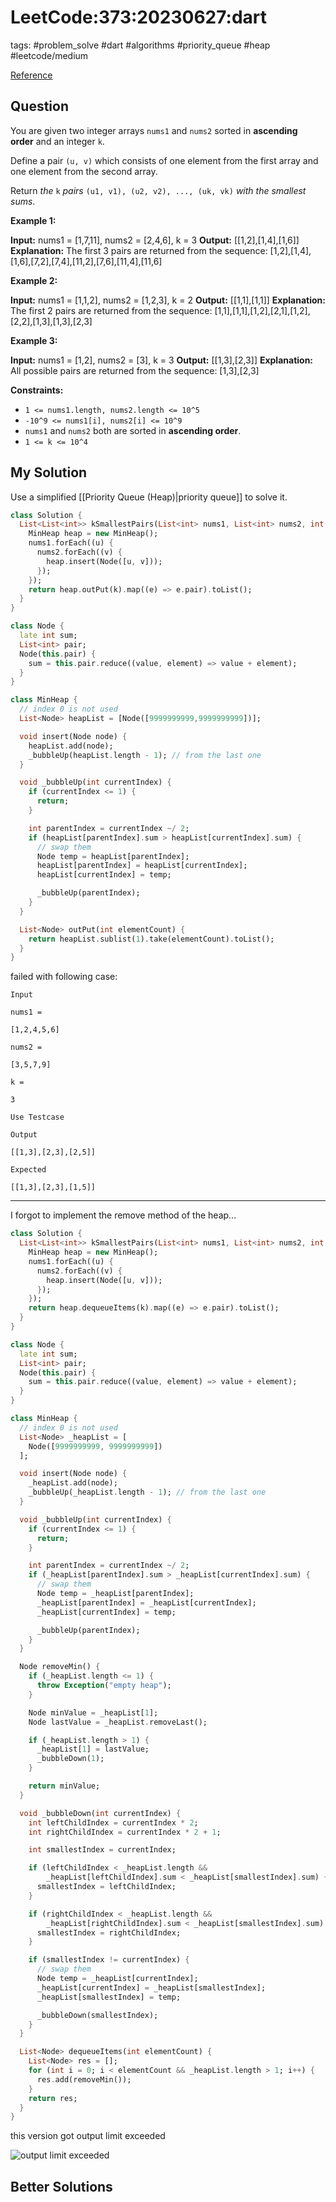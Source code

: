 # LeetCode:373:20230627:dart

tags: #problem_solve #dart #algorithms #priority_queue #heap #leetcode/medium 

[Reference](https://leetcode.com/problems/find-k-pairs-with-smallest-sums/)

## Question

You are given two integer arrays `nums1` and `nums2` sorted in **ascending order** and an integer `k`.

Define a pair `(u, v)` which consists of one element from the first array and one element from the second array.

Return _the_ `k` _pairs_ `(u1, v1), (u2, v2), ..., (uk, vk)` _with the smallest sums_.

**Example 1:**

**Input:** nums1 = [1,7,11], nums2 = [2,4,6], k = 3
**Output:** [[1,2],[1,4],[1,6]]
**Explanation:** The first 3 pairs are returned from the sequence: [1,2],[1,4],[1,6],[7,2],[7,4],[11,2],[7,6],[11,4],[11,6]

**Example 2:**

**Input:** nums1 = [1,1,2], nums2 = [1,2,3], k = 2
**Output:** [[1,1],[1,1]]
**Explanation:** The first 2 pairs are returned from the sequence: [1,1],[1,1],[1,2],[2,1],[1,2],[2,2],[1,3],[1,3],[2,3]

**Example 3:**

**Input:** nums1 = [1,2], nums2 = [3], k = 3
**Output:** [[1,3],[2,3]]
**Explanation:** All possible pairs are returned from the sequence: [1,3],[2,3]

**Constraints:**

- `1 <= nums1.length, nums2.length <= 10^5`
- `-10^9 <= nums1[i], nums2[i] <= 10^9`
- `nums1` and `nums2` both are sorted in **ascending order**.
- `1 <= k <= 10^4`

## My Solution

Use a simplified [[Priority Queue (Heap)|priority queue]] to solve it.

```dart
class Solution {
  List<List<int>> kSmallestPairs(List<int> nums1, List<int> nums2, int k) {
    MinHeap heap = new MinHeap();
    nums1.forEach((u) {
      nums2.forEach((v) {
        heap.insert(Node([u, v]));
      });
    });
    return heap.outPut(k).map((e) => e.pair).toList();
  }
}

class Node {
  late int sum;
  List<int> pair;
  Node(this.pair) {
    sum = this.pair.reduce((value, element) => value + element);
  }
}

class MinHeap {
  // index 0 is not used
  List<Node> heapList = [Node([9999999999,9999999999])];

  void insert(Node node) {
    heapList.add(node);
    _bubbleUp(heapList.length - 1); // from the last one
  }

  void _bubbleUp(int currentIndex) {
    if (currentIndex <= 1) {
      return;
    }

    int parentIndex = currentIndex ~/ 2;
    if (heapList[parentIndex].sum > heapList[currentIndex].sum) {
      // swap them
      Node temp = heapList[parentIndex];
      heapList[parentIndex] = heapList[currentIndex];
      heapList[currentIndex] = temp;

      _bubbleUp(parentIndex);
    }
  }

  List<Node> outPut(int elementCount) {
    return heapList.sublist(1).take(elementCount).toList();
  }
}

```

failed with following case:

```
Input

nums1 =

[1,2,4,5,6]

nums2 =

[3,5,7,9]

k =

3

Use Testcase

Output

[[1,3],[2,3],[2,5]]

Expected

[[1,3],[2,3],[1,5]]
```

---

I forgot to implement the remove method of the heap...

```dart
class Solution {
  List<List<int>> kSmallestPairs(List<int> nums1, List<int> nums2, int k) {
    MinHeap heap = new MinHeap();
    nums1.forEach((u) {
      nums2.forEach((v) {
        heap.insert(Node([u, v]));
      });
    });
    return heap.dequeueItems(k).map((e) => e.pair).toList();
  }
}

class Node {
  late int sum;
  List<int> pair;
  Node(this.pair) {
    sum = this.pair.reduce((value, element) => value + element);
  }
}

class MinHeap {
  // index 0 is not used
  List<Node> _heapList = [
    Node([9999999999, 9999999999])
  ];

  void insert(Node node) {
    _heapList.add(node);
    _bubbleUp(_heapList.length - 1); // from the last one
  }

  void _bubbleUp(int currentIndex) {
    if (currentIndex <= 1) {
      return;
    }

    int parentIndex = currentIndex ~/ 2;
    if (_heapList[parentIndex].sum > _heapList[currentIndex].sum) {
      // swap them
      Node temp = _heapList[parentIndex];
      _heapList[parentIndex] = _heapList[currentIndex];
      _heapList[currentIndex] = temp;

      _bubbleUp(parentIndex);
    }
  }

  Node removeMin() {
    if (_heapList.length <= 1) {
      throw Exception("empty heap");
    }

    Node minValue = _heapList[1];
    Node lastValue = _heapList.removeLast();

    if (_heapList.length > 1) {
      _heapList[1] = lastValue;
      _bubbleDown(1);
    }

    return minValue;
  }

  void _bubbleDown(int currentIndex) {
    int leftChildIndex = currentIndex * 2;
    int rightChildIndex = currentIndex * 2 + 1;

    int smallestIndex = currentIndex;

    if (leftChildIndex < _heapList.length &&
        _heapList[leftChildIndex].sum < _heapList[smallestIndex].sum) {
      smallestIndex = leftChildIndex;
    }

    if (rightChildIndex < _heapList.length &&
        _heapList[rightChildIndex].sum < _heapList[smallestIndex].sum) {
      smallestIndex = rightChildIndex;
    }

    if (smallestIndex != currentIndex) {
      // swap them
      Node temp = _heapList[currentIndex];
      _heapList[currentIndex] = _heapList[smallestIndex];
      _heapList[smallestIndex] = temp;

      _bubbleDown(smallestIndex);
    }
  }

  List<Node> dequeueItems(int elementCount) {
    List<Node> res = [];
    for (int i = 0; i < elementCount && _heapList.length > 1; i++) {
      res.add(removeMin());
    }
    return res;
  }
}

```

this version got output limit exceeded

![output limit exceeded](https://i.imgur.com/DPhFGgq.png)

## Better Solutions
